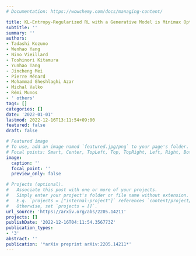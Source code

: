 ```yaml
---
# Documentation: https://wowchemy.com/docs/managing-content/

title: KL-Entropy-Regularized RL with a Generative Model is Minimax Optimal
subtitle: ''
summary: ''
authors:
- Tadashi Kozuno
- Wenhao Yang
- Nino Vieillard
- Toshinori Kitamura
- Yunhao Tang
- Jincheng Mei
- Pierre Ménard
- Mohammad Gheshlaghi Azar
- Michal Valko
- Rémi Munos
- ' others'
tags: []
categories: []
date: '2022-01-01'
lastmod: 2022-12-16T13:11:54+09:00
featured: false
draft: false

# Featured image
# To use, add an image named `featured.jpg/png` to your page's folder.
# Focal points: Smart, Center, TopLeft, Top, TopRight, Left, Right, BottomLeft, Bottom, BottomRight.
image:
  caption: ''
  focal_point: ''
  preview_only: false

# Projects (optional).
#   Associate this post with one or more of your projects.
#   Simply enter your project's folder or file name without extension.
#   E.g. `projects = ["internal-project"]` references `content/project/deep-learning/index.md`.
#   Otherwise, set `projects = []`.
url_source: 'https://arxiv.org/abs/2205.14211'
projects: []
publishDate: '2022-12-16T04:11:54.356773Z'
publication_types:
- '3'
abstract: ''
publication: '*arXiv preprint arXiv:2205.14211*'
---
```

